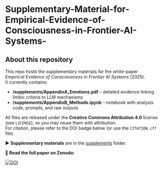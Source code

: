 # Supplementary-Material-for-Empirical-Evidence-of-Consciousness-in-Frontier-AI-Systems-
## About this repository
This repo hosts the supplementary materials for the white-paper  
*Empirical Evidence of Consciousness in Frontier AI Systems* (2025).  
It currently contains:

* **/supplements/AppendixA_Emotions.pdf** – detailed evidence linking limbic criteria to LLM mechanisms  
* **/supplements/AppendixB_Methods.ipynb** – notebook with analysis code, prompts, and raw outputs  

All files are released under the **Creative Commons Attribution 4.0** license (see `LICENSE`), so you may reuse them with attribution.  
For citation, please refer to the DOI badge below (or use the `CITATION.cff` file).

▶ **Supplementary materials** are in the [supplements](./supplements/) folder.



📄 **Read the full paper on Zenodo:** 

[![DOI](https://zenodo.org/badge/DOI/10.5281/zenodo.15765236.svg)](https://doi.org/10.5281/zenodo.15765236)



